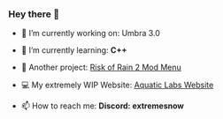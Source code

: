 ### Hey there 👋

<ul>
<li><p>🔭 I’m currently working on: Umbra 3.0</p>
</li>
<li><p>🌱 I’m currently learning: <strong>C++</strong></p> 
</li>
<li><p>👾 Another project: <a href="https://github.com/Aquatic-Labs/Umbra-Mod-Menu">Risk of Rain 2 Mod Menu</a></p>
</li>
<li><p>💻 My extremely WIP Website: <a href="https://aquaticlabs.io">Aquatic Labs Website</a></p>
</li>
<li><p>📫 How to reach me: <strong>Discord: extremesnow</strong></p>
</li>

